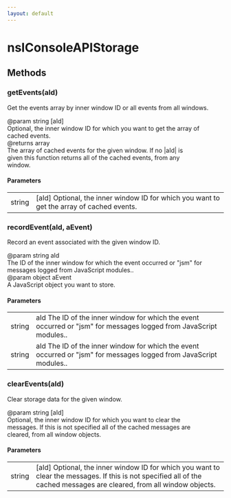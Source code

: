 ```yaml
---
layout: default
---
```


# nsIConsoleAPIStorage #

## Methods ##

### getEvents(aId) ###
  
Get the events array by inner window ID or all events from all windows.  
  
@param string [aId]  
       Optional, the inner window ID for which you want to get the array of  
       cached events.  
@returns array  
         The array of cached events for the given window. If no |aId| is  
         given this function returns all of the cached events, from any  
         window.  
  

#### Parameters ####

<table>

<tr>
<td>string</td>
<td>[aId]  
       Optional, the inner window ID for which you want to get the array of  
       cached events.  
</td>
</tr>

</table>

### recordEvent(aId, aEvent) ###
  
Record an event associated with the given window ID.  
  
@param string aId  
       The ID of the inner window for which the event occurred or "jsm" for  
       messages logged from JavaScript modules..  
@param object aEvent  
       A JavaScript object you want to store.  
  

#### Parameters ####

<table>

<tr>
<td>string</td>
<td>aId  
       The ID of the inner window for which the event occurred or "jsm" for  
       messages logged from JavaScript modules..  
</td>
</tr>

<tr>
<td>string</td>
<td>aId  
       The ID of the inner window for which the event occurred or "jsm" for  
       messages logged from JavaScript modules..  
</td>
</tr>

</table>

### clearEvents(aId) ###
  
Clear storage data for the given window.  
  
@param string [aId]  
       Optional, the inner window ID for which you want to clear the  
       messages. If this is not specified all of the cached messages are  
       cleared, from all window objects.  
  

#### Parameters ####

<table>

<tr>
<td>string</td>
<td>[aId]  
       Optional, the inner window ID for which you want to clear the  
       messages. If this is not specified all of the cached messages are  
       cleared, from all window objects.  
</td>
</tr>

</table>
